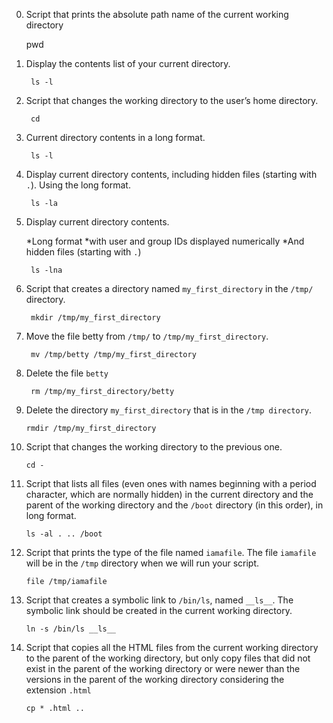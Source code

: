 
0. Script that prints the absolute path name of the current working directory
        
	pwd

1. Display the contents list of your current directory.
        
        ls -l

2. Script that changes the working directory to the user’s home directory.

        cd

3. Current directory contents in a long format.
  
        ls -l

4. Display current directory contents, including hidden files (starting with `.`). Using the long format.
        
        ls -la

5. Display current directory contents.

    *Long format
    *with user and group IDs displayed numerically
    *And hidden files (starting with `.`)
 
        ls -lna

6. Script that creates a directory named `my_first_directory` in the `/tmp/` directory.

        mkdir /tmp/my_first_directory


7. Move the file betty from `/tmp/` to `/tmp/my_first_directory`.
        
        mv /tmp/betty /tmp/my_first_directory

8. Delete the file `betty`
        
        rm /tmp/my_first_directory/betty

9. Delete the directory `my_first_directory` that is in the `/tmp directory`.
       
       rmdir /tmp/my_first_directory

10. Script that changes the working directory to the previous one.

        cd -

11. Script that lists all files (even ones with names beginning with a period character, which are normally hidden) in the current directory and the parent of the working directory and the `/boot` directory (in this order), in long format.

        ls -al . .. /boot

12. Script that prints the type of the file named `iamafile`. The file `iamafile` will be in the `/tmp` directory when we will run your script.

        file /tmp/iamafile
13. Script that creates a symbolic link to `/bin/ls`, named `__ls__`. The symbolic link should be created in the current working directory.

        ln -s /bin/ls __ls__

14. Script that copies all the HTML files from the current working directory to the parent of the working directory, but only copy files that did not exist in the parent of the working directory or were newer than the versions in the parent of the working directory considering the extension `.html`

        cp * .html ..

